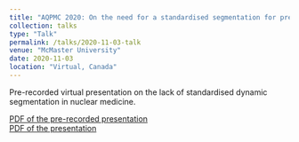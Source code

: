 ```yaml
---
title: "AQPMC 2020: On the need for a standardised segmentation for pre-clinical quantitative PET imaging"
collection: talks
type: "Talk"
permalink: /talks/2020-11-03-talk
venue: "McMaster University"
date: 2020-11-03
location: "Virtual, Canada"
---
```


Pre-recorded virtual presentation on the lack of standardised dynamic segmentation in nuclear medicine. 

[PDF of the pre-recorded presentation](https://argilfea.github.io/philippethemedicalphysicist.github.io/files/Philippe_Laporte_Presentation_CAP_v2.pdf)<br>
[PDF of the presentation](https://argilfea.github.io/philippethemedicalphysicist.github.io/files/Presentation_CAP_small.pdf)
